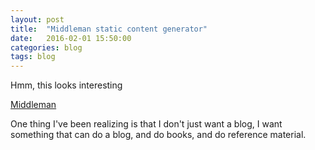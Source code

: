 ```yaml
---
layout: post
title:  "Middleman static content generator"
date:   2016-02-01 15:50:00
categories: blog
tags: blog
---
```


Hmm, this looks interesting

[Middleman](https://middlemanapp.com/)

One thing I've been realizing is that I don't just want a blog, I want something that can do a blog, and
do books, and do reference material.
